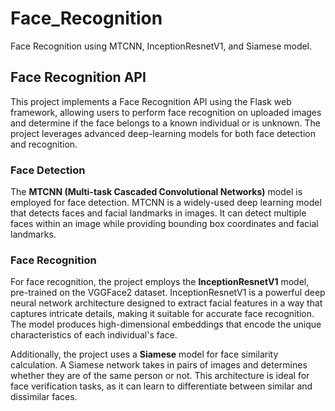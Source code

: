 # Face_Recognition
Face Recognition using MTCNN, InceptionResnetV1, and Siamese model.

## Face Recognition API
This project implements a Face Recognition API using the Flask web framework, allowing users to perform face recognition on uploaded images and determine if the face belongs to a known individual or is unknown. The project leverages advanced deep-learning models for both face detection and recognition.

### Face Detection
The **MTCNN (Multi-task Cascaded Convolutional Networks)** model is employed for face detection. MTCNN is a widely-used deep learning model that detects faces and facial landmarks in images. It can detect multiple faces within an image while providing bounding box coordinates and facial landmarks.

### Face Recognition
For face recognition, the project employs the **InceptionResnetV1** model, pre-trained on the VGGFace2 dataset. InceptionResnetV1 is a powerful deep neural network architecture designed to extract facial features in a way that captures intricate details, making it suitable for accurate face recognition. The model produces high-dimensional embeddings that encode the unique characteristics of each individual's face.

Additionally, the project uses a **Siamese** model for face similarity calculation. A Siamese network takes in pairs of images and determines whether they are of the same person or not. This architecture is ideal for face verification tasks, as it can learn to differentiate between similar and dissimilar faces.
